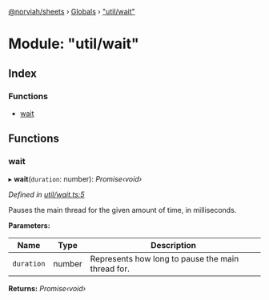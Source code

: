 [@norviah/sheets](../README.md) › [Globals](../globals.md) › ["util/wait"](_util_wait_.md)

# Module: "util/wait"

## Index

### Functions

* [wait](_util_wait_.md#wait)

## Functions

###  wait

▸ **wait**(`duration`: number): *Promise‹void›*

*Defined in [util/wait.ts:5](https://github.com/Norviah/sheets/blob/69bd333/src/util/wait.ts#L5)*

Pauses the main thread for the given amount of time, in milliseconds.

**Parameters:**

Name | Type | Description |
------ | ------ | ------ |
`duration` | number | Represents how long to pause the main thread for.  |

**Returns:** *Promise‹void›*
